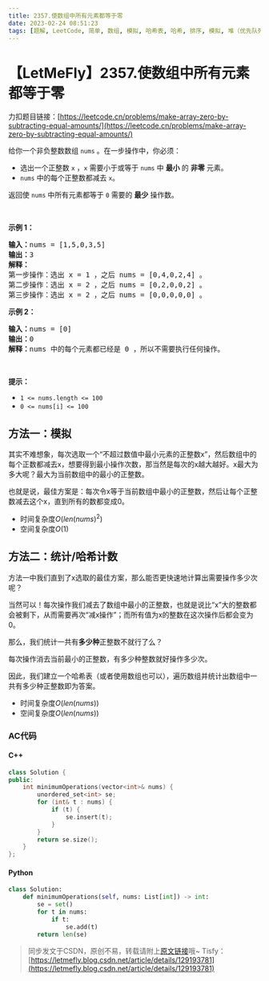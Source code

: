 ```yaml
---
title: 2357.使数组中所有元素都等于零
date: 2023-02-24 08:51:23
tags: [题解, LeetCode, 简单, 数组, 模拟, 哈希表, 哈希, 排序, 模拟, 堆（优先队列）]
---
```


# 【LetMeFly】2357.使数组中所有元素都等于零

力扣题目链接：[https://leetcode.cn/problems/make-array-zero-by-subtracting-equal-amounts/](https://leetcode.cn/problems/make-array-zero-by-subtracting-equal-amounts/)

<p>给你一个非负整数数组 <code>nums</code> 。在一步操作中，你必须：</p>

<ul>
	<li>选出一个正整数 <code>x</code> ，<code>x</code> 需要小于或等于 <code>nums</code> 中 <strong>最小</strong> 的 <strong>非零</strong> 元素。</li>
	<li><code>nums</code> 中的每个正整数都减去 <code>x</code>。</li>
</ul>

<p>返回使 <code>nums</code> 中所有元素都等于<em> </em><code>0</code> 需要的 <strong>最少</strong> 操作数。</p>

<p>&nbsp;</p>

<p><strong>示例 1：</strong></p>

<pre>
<strong>输入：</strong>nums = [1,5,0,3,5]
<strong>输出：</strong>3
<strong>解释：</strong>
第一步操作：选出 x = 1 ，之后 nums = [0,4,0,2,4] 。
第二步操作：选出 x = 2 ，之后 nums = [0,2,0,0,2] 。
第三步操作：选出 x = 2 ，之后 nums = [0,0,0,0,0] 。</pre>

<p><strong>示例 2：</strong></p>

<pre>
<strong>输入：</strong>nums = [0]
<strong>输出：</strong>0
<strong>解释：</strong>nums 中的每个元素都已经是 0 ，所以不需要执行任何操作。
</pre>

<p>&nbsp;</p>

<p><strong>提示：</strong></p>

<ul>
	<li><code>1 &lt;= nums.length &lt;= 100</code></li>
	<li><code>0 &lt;= nums[i] &lt;= 100</code></li>
</ul>


    
## 方法一：模拟

其实不难想象，每次选取一个“不超过数值中最小元素的正整数x”，然后数组中的每个正数都减去x，想要得到最小操作次数，那当然是每次的x越大越好。x最大为多大呢？最大为当前数组中的最小的正整数。

也就是说，最佳方案是：每次令x等于当前数组中最小的正整数，然后让每个正整数减去这个x，直到所有的数都变成0。

+ 时间复杂度$O(len(nums)^2)$
+ 空间复杂度$O(1)$

## 方法二：统计/哈希计数

方法一中我们直到了x选取的最佳方案，那么能否更快速地计算出需要操作多少次呢？

当然可以！每次操作我们减去了数组中最小的正整数，也就是说比“x”大的整数都会被剩下，从而需要再次“减x操作”；而所有值为x的整数在这次操作后都会变为0。

那么，我们统计一共有**多少种**正整数不就行了么？

每次操作消去当前最小的正整数，有多少种整数就好操作多少次。

因此，我们建立一个哈希表（或者使用数组也可以），遍历数组并统计出数组中一共有多少种正整数即为答案。

+ 时间复杂度$O(len(nums))$
+ 空间复杂度$O(len(nums))$

### AC代码

#### C++

```cpp
class Solution {
public:
    int minimumOperations(vector<int>& nums) {
        unordered_set<int> se;
        for (int& t : nums) {
            if (t) {
                se.insert(t);
            }
        }
        return se.size();
    }
};
```

#### Python

```python
class Solution:
    def minimumOperations(self, nums: List[int]) -> int:
        se = set()
        for t in nums:
            if t:
                se.add(t)
        return len(se)
```

> 同步发文于CSDN，原创不易，转载请附上[原文链接](https://blog.letmefly.xyz/2023/02/24/LeetCode%202357.%E4%BD%BF%E6%95%B0%E7%BB%84%E4%B8%AD%E6%89%80%E6%9C%89%E5%85%83%E7%B4%A0%E9%83%BD%E7%AD%89%E4%BA%8E%E9%9B%B6/)哦~
> Tisfy：[https://letmefly.blog.csdn.net/article/details/129193781](https://letmefly.blog.csdn.net/article/details/129193781)
